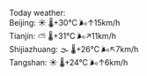 Today weather:  
Beijing: ☀️   🌡️+30°C 🌬️↑15km/h  
Tianjin: ⛅️  🌡️+31°C 🌬️↗11km/h  
Shijiazhuang: 🌫  🌡️+26°C 🌬️↖7km/h  
Tangshan: ☀️   🌡️+24°C 🌬️↑6km/h  
